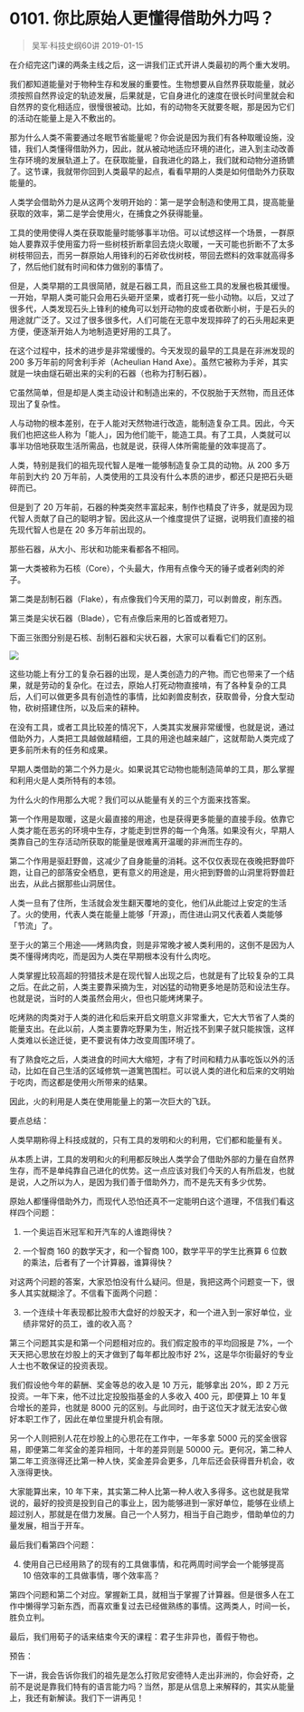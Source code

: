 # 0101. 你比原始人更懂得借助外力吗？
> 吴军·科技史纲60讲
2019-01-15

在介绍完这门课的两条主线之后，这一讲我们正式开讲人类最初的两个重大发明。

我们都知道能量对于物种生存和发展的重要性。生物想要从自然界获取能量，就必须按照自然界设定的轨迹发展，后果就是，它自身进化的速度在很长时间里就会和自然界的变化相适应，很慢很被动。比如，有的动物冬天就要冬眠，那是因为它们的活动在能量上是入不敷出的。

那为什么人类不需要通过冬眠节省能量呢？你会说是因为我们有各种取暖设施，没错，我们人类懂得借助外力，因此，就从被动地适应环境的进化，进入到主动改善生存环境的发展轨道上了。在获取能量，自我进化的路上，我们就和动物分道扬镳了。这节课，我就带你回到人类最早的起点，看看早期的人类是如何借助外力获取能量的。

人类学会借助外力是从这两个发明开始的：第一是学会制造和使用工具，提高能量获取的效率，第二是学会使用火，在捕食之外获得能量。

工具的使用使得人类在获取能量时能够事半功倍。可以试想这样一个场景，一群原始人要靠双手使用蛮力将一些树枝折断拿回去烧火取暖，一天可能也折断不了太多树枝带回去，而另一群原始人用锋利的石斧砍伐树枝，带回去燃料的效率就高得多了，然后他们就有时间和体力做别的事情了。

但是，人类早期的工具很简陋，就是石器工具，而且这些工具的发展也极其缓慢。一开始，早期人类可能只会用石头砸开坚果，或者打死一些小动物。以后，又过了很多代，人类发现石头上锋利的棱角可以划开动物的皮或者砍断小树，于是石头的用途就广泛了。又过了很多很多代，人们可能在无意中发现摔碎了的石头用起来更方便，便逐渐开始人为地制造更好用的工具了。

在这个过程中，技术的进步是非常缓慢的。今天发现的最早的工具是在非洲发现的 200 多万年前的阿舍利手斧（Acheulian Hand Axe）。虽然它被称为手斧，其实就是一块由燧石砸出来的尖利的石器（也称为打制石器）。

它虽然简单，但是却是人类主动设计和制造出来的，不仅脱胎于天然物，而且还体现出了复杂性。

人与动物的根本差别，在于人能对天然物进行改造，能制造复杂工具。因此，今天我们也把这些人称为「能人」，因为他们能干，能造工具。有了工具，人类就可以事半功倍地获取生活所需品，也就是说，获得人体所需能量的效率提高了。

人类，特别是我们的祖先现代智人是唯一能够制造复杂工具的动物。从 200 多万年前到大约 20 万年前，人类使用的工具没有什么本质的进步，都还只是把石头砸碎而已。

但是到了 20 万年前，石器的种类突然丰富起来，制作也精良了许多，就是因为现代智人贡献了自己的聪明才智。因此这从一个维度提供了证据，说明我们直接的祖先现代智人也是在 20 多万年前出现的。

那些石器，从大小、形状和功能来看都各不相同。

第一大类被称为石核（Core），个头最大，作用有点像今天的锤子或者剁肉的斧子。

第二类是刮制石器（Flake），有点像我们今天用的菜刀，可以剥兽皮，削东西。

第三类是尖状石器（Blade），它有点像后来用的匕首或者短刀。

下面三张图分别是石核、刮制石器和尖状石器，大家可以看看它们的区别。

![](https://raw.githubusercontent.com/dalong0514/selfstudy/master/图片链接/吴军/2019013.jpg)

这些功能上有分工的复杂石器的出现，是人类创造力的产物。而它也带来了一个结果，就是劳动的复杂化。在过去，原始人打死动物直接啃，有了各种复杂的工具后，人们可以做更多具有创造性的事情，比如剥兽皮制衣，获取兽骨，分食大型动物，砍树搭建住所，以及后来的耕种。

在没有工具，或者工具比较差的情况下，人类其实发展非常缓慢，也就是说，通过借助外力，人类把工具越做越精细，工具的用途也越来越广，这就帮助人类完成了更多前所未有的任务和成果。

早期人类借助的第二个外力是火。如果说其它动物也能制造简单的工具，那么掌握和利用火是人类所特有的本领。

为什么火的作用那么大呢？我们可以从能量有关的三个方面来找答案。

第一个作用是取暖，这是火最直接的用途，也是获得更多能量的直接手段。依靠它人类才能在恶劣的环境中生存，才能走到世界的每一个角落。如果没有火，早期人类靠自己的生存活动所获取的能量是很难离开温暖的非洲而生存的。

第二个作用是驱赶野兽，这减少了自身能量的消耗。这不仅仅表现在夜晚把野兽吓跑，让自己的部落安全栖息，更有意义的用途是，用火把到野兽的山洞里将野兽赶出去，从此占据那些山洞居住。

人类一旦有了住所，生活就会发生翻天覆地的变化，他们从此能过上安定的生活了。火的使用，代表人类在能量上能够「开源」，而住进山洞又代表着人类能够「节流」了。

至于火的第三个用途——烤熟肉食，则是非常晚才被人类利用的，这倒不是因为人类不懂得烤肉吃，而是因为人类在早期根本没有什么肉吃。

人类掌握比较高超的狩猎技术是在现代智人出现之后，也就是有了比较复杂的工具之后。在此之前，人类主要靠采摘为生，对凶猛的动物更多地是防范和设法生存。也就是说，当时的人类虽然会用火，但也只能烤烤果子。

吃烤熟的肉类对于人类的进化和后来开启文明意义非常重大，它大大节省了人类的能量支出。在此以前，人类主要靠吃野果为生，附近找不到果子就只能挨饿，这样人类难以长途迁徙，更不要说有体力改变周围环境了。

有了熟食吃之后，人类进食的时间大大缩短，才有了时间和精力从事吃饭以外的活动，比如在自己生活的区域修筑一道篱笆围栏。可以说人类的进化和后来的文明始于吃肉，而这都是使用火所带来的结果。

因此，火的利用是人类在使用能量上的第一次巨大的飞跃。

要点总结：

人类早期称得上科技成就的，只有工具的发明和火的利用，它们都和能量有关。

从本质上讲，工具的发明和火的利用都反映出人类学会了借助外部的力量在自然界生存，而不是单纯靠自己进化的优势。这一点应该对我们今天的人有所启发，也就是说，人之所以为人，是因为我们善于借助外力，而不是先天有多少优势。

原始人都懂得借助外力，而现代人恐怕还真不一定能明白这个道理，不信我们看这样四个问题：

1. 一个奥运百米冠军和开汽车的人谁跑得快？

2. 一个智商 160 的数学天才，和一个智商 100，数学平平的学生比赛算 6 位数的乘法，后者有了一个计算器，谁算得快？

对这两个问题的答案，大家恐怕没有什么疑问。但是，我把这两个问题变一下，很多人其实就糊涂了。不信看下面两个问题：

3. 一个连续十年表现都比股市大盘好的炒股天才，和一个进入到一家好单位，业绩非常好的员工，谁的收入高？

第三个问题其实是和第一个问题相对应的。我们假定股市的平均回报是 7%，一个天天把心思放在炒股上的天才做到了每年都比股市好 2%，这是华尔街最好的专业人士也不敢保证的投资表现。

我们假设他今年的薪酬、奖金等总的收入是 10 万元，能够拿出 20%，即 2 万元投资。一年下来，他不过比定投股指基金的人多收入 400 元，即便算上 10 年复合增长的差异，也就是 8000 元的区别。与此同时，由于这位天才就无法安心做好本职工作了，因此在单位里提升机会有限。

另一个人则把别人花在炒股上的心思花在工作中，一年多拿 5000 元的奖金很容易，即便第二年奖金的差异相同，十年的差异则是 50000 元。更何况，第二种人第二年工资涨得还比第一种人快，奖金差异会更多，几年后还会获得晋升机会，收入涨得更快。

大家能算出来，10 年下来，其实第二种人比第一种人收入多得多。这也就是我常说的，最好的投资是投到自己的事业上，因为能够进到一家好单位，能够在业绩上超过别人，那就是在借力发展。自己一个人努力，相当于自己跑步，借助单位的力量发展，相当于开车。

最后我们看第四个问题：

4. 使用自己已经用熟了的现有的工具做事情，和花两周时间学会一个能够提高 10 倍效率的工具做事情，哪个效率高？

第四个问题和第二个对应。掌握新工具，就相当于掌握了计算器。但是很多人在工作中懒得学习新东西，而喜欢重复过去已经做熟练的事情。这两类人，时间一长，胜负立判。

最后，我们用荀子的话来结束今天的课程：君子生非异也，善假于物也。

预告：

下一讲，我会告诉你我们的祖先是怎么打败尼安德特人走出非洲的，你会好奇，之前不是说是靠我们特有的语言能力吗？当然，那是从信息上来解释的，其实从能量上，我还有新解读。我们下一讲再见！


